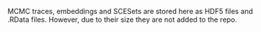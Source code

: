 MCMC traces, embeddings and SCESets are stored here as HDF5 files and .RData files. However, due to their size they are not added to the repo.

